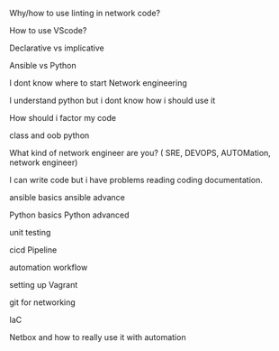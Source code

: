 Why/how to use linting in network code?

How to use VScode?

Declarative vs implicative

Ansible vs Python

I dont know where to start Network engineering

I understand python but i dont know how i should use it

How should i factor my code

class and oob python

What kind of network engineer are you? ( SRE, DEVOPS, AUTOMation, network engineer)

I can write code but i have problems reading coding documentation.

ansible basics
ansible advance

Python basics
Python advanced

unit testing

cicd Pipeline

automation workflow

setting up Vagrant

git for networking

IaC

Netbox and how to really use it with automation
